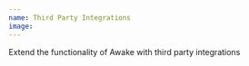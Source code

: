 ```yaml
---
name: Third Party Integrations
image: 
---
```

Extend the functionality of Awake with third party integrations
